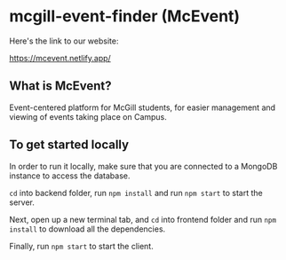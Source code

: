 # mcgill-event-finder (McEvent)

Here's the link to our website:

https://mcevent.netlify.app/

## What is McEvent?

Event-centered platform for McGill students, for easier management and viewing of events taking place on Campus.

## To get started locally

In order to run it locally, make sure that you are connected to a MongoDB instance to access the database.

`cd` into backend folder, run `npm install` and run `npm start` to start the server.

Next, open up a new terminal tab, and `cd` into frontend folder and run `npm install` to download all the dependencies.

Finally, run `npm start` to start the client.
